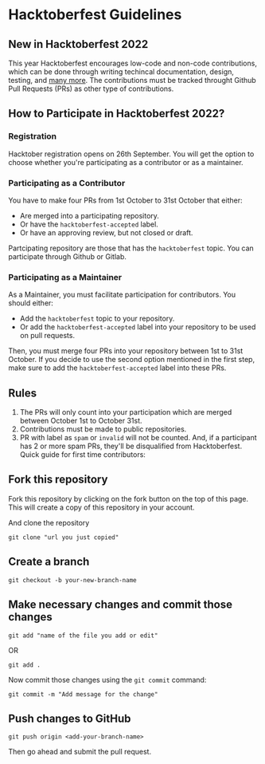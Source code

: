 # Hacktoberfest Guidelines

## New in Hacktoberfest 2022

This year Hacktoberfest encourages low-code and non-code contributions, which can be done through writing techincal documentation, design, testing, and [many more](https://hacktoberfest.com/about/#low-or-non-code). The contributions must be tracked throught Github Pull Requests (PRs) as other type of contributions.

## How to Participate in Hacktoberfest 2022?

### Registration

Hacktober registration opens on 26th September. You will get the option to choose whether you're participating as a contributor or as a maintainer.

### Participating as a Contributor

You have to make four PRs from 1st October to 31st October that either:
* Are merged into a participating repository.
* Or have the `hacktoberfest-accepted` label.
* Or have an approving review, but not closed or draft.

Partcipating repository are those that has the `hacktoberfest` topic.
You can participate through Github or Gitlab.

### Participating as a Maintainer

As a Maintainer, you must facilitate participation for contributors. You should either:
* Add the `hacktoberfest` topic to your repository.
* Or add the `hacktoberfest-accepted` label into your repository to be used on pull requests.

Then, you must merge four PRs into your repository between 1st to 31st October. If you decide to use the second option mentioned in the first step, make sure to add the `hacktoberfest-accepted` label into these PRs.

## Rules

1. The PRs will only count into your participation which are merged between October 1st to October 31st.
2. Contributions must be made to public repositories.
3. PR with label as `spam` or `invalid` will not be counted. And, if a participant has 2 or more spam PRs, they'll be disqualified from Hacktoberfest.
Quick guide for first time contributors:

## Fork this repository

Fork this repository by clicking on the fork button on the top of this page.
This will create a copy of this repository in your account.

And clone the repository

```
git clone "url you just copied"
```
## Create a branch

```
git checkout -b your-new-branch-name
```
## Make necessary changes and commit those changes

```
git add "name of the file you add or edit"
```
OR

```
git add .
```

Now commit those changes using the `git commit` command:

```
git commit -m "Add message for the change"
```

## Push changes to GitHub

```
git push origin <add-your-branch-name>
```
Then go ahead and submit the pull request.

